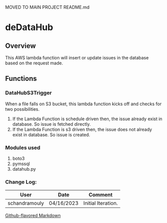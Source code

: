 MOVED TO MAIN PROJECT README.md

# deDataHub
## Overview
This AWS lambda function will insert or update issues in the database based on the request made.

## Functions

### DataHubS3Trigger
When a file falls on S3 bucket, this lambda function kicks off and checks for two possibilities.

1.  If the Lambda Function is schedule driven then, the issue already exist in database. So issue is fetched directly.
2.  If the Lambda Function is s3 driven then, the issue does not already exist in database. So issue is created.

### Modules used 
1.  boto3
2.  pymssql
3.  datahub.py 


### Change Log:
| User          | Date       | Comment                                                                     |
|---------------|------------|-----------------------------------------------------------------------------|
| schandramouly | 04/16/2023 | Initial Iteration.        |

[Github-flavored Markdown](https://guides.github.com/features/mastering-markdown/)
